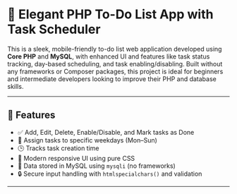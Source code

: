 # 📝 Elegant PHP To-Do List App with Task Scheduler

This is a sleek, mobile-friendly to-do list web application developed using **Core PHP** and **MySQL**, with enhanced UI and features like task status tracking, day-based scheduling, and task enabling/disabling. Built without any frameworks or Composer packages, this project is ideal for beginners and intermediate developers looking to improve their PHP and database skills.

---

## 🚀 Features

- ✅ Add, Edit, Delete, Enable/Disable, and Mark tasks as Done
- 📅 Assign tasks to specific weekdays (Mon–Sun)
- 🕒 Tracks task creation time
- 🎨 Modern responsive UI using pure CSS
- 💾 Data stored in MySQL using `mysqli` (no frameworks)
- 🔒 Secure input handling with `htmlspecialchars()` and validation

---
 
